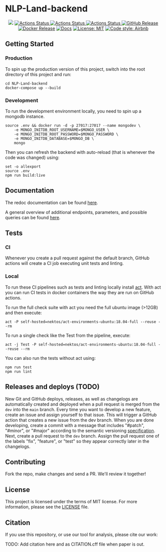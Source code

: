 # NLP-Land-backend

<p align="center">
<a href="https://codecov.io/gh/ag-gipp/NLP-Land-backend"><img src="https://codecov.io/gh/ag-gipp/NLP-Land-backend/branch/main/graph/badge.svg?token=FW8MXQX5XK"/></a>
<a href="https://github.com/ag-gipp/NLP-Land-backend/actions/workflows/branch.yaml"><img alt="Actions Status" src="https://github.com/ag-gipp/NLP-Land-backend/actions/workflows/branch.yaml/badge.svg">  
<a href="https://github.com/ag-gipp/NLP-Land-backend/actions/workflows/release.yaml"><img alt="Actions Status" src="https://github.com/ag-gipp/NLP-Land-backend/actions/workflows/release.yaml/badge.svg">  
<a href="https://github.com/ag-gipp/NLP-Land-backend/actions/workflows/main.yaml"><img alt="Actions Status" src="https://github.com/ag-gipp/NLP-Land-backend/actions/workflows/main.yaml/badge.svg">
<a href="https://github.com/ag-gipp/NLP-Land-backend/releases"><img alt="GitHub Release" src="https://img.shields.io/github/v/release/ag-gipp/NLP-Land-backend?sort=semver"></a>
<a href="https://hub.docker.com/repository/docker/jpelhaw/nlp-land-backend"><img alt="Docker Release" src="https://img.shields.io/docker/v/jpelhaw/nlp-land-backend?label=Docker"></a>
<a href="https://ag-gipp.github.io/NLP-Land-backend/"><img alt="Docs" src="https://img.shields.io/badge/Docs-gh--pages-blue"></a>
<a href="https://github.com/ag-gipp/NLP-Land-backend/blob/master/LICENSE"><img alt="License: MIT" src="https://black.readthedocs.io/en/stable/_static/license.svg"></a>
<a href="https://github.com/airbnb/javascript"><img alt="Code style: Airbnb" src="https://img.shields.io/badge/codestyle-Airbnb-success"></a>
</p>

## Getting Started

### Production

To spin up the production version of this project, switch into the root directory of this project and run:

```console
cd NLP-Land-backend
docker-compose up --build
```

### Development

To run the development environment locally, you need to spin up a mongodb instance.

```console
source .env && docker run -d -p 27017:27017 --name mongodev \
    -e MONGO_INITDB_ROOT_USERNAME=$MONGO_USER \
    -e MONGO_INITDB_ROOT_PASSWORD=$MONGO_PASSWORD \
    -e MONGO_INITDB_DATABASE=$MONGO_DB \
    mongo
```

Then you can refresh the backend with auto-reload (that is whenever the code was changed) using:

```console
set -o allexport
source .env
npm run build:live
```

## Documentation

The redoc documentation can be found [here](https://ag-gipp.github.io/NLP-Land-backend).
    
A general overview of additional endpoints, parameters, and possible queries can be found [here](https://florianholzapfel.github.io/express-restify-mongoose/v1/).

## Tests

### CI

Whenever you create a pull request against the default branch, GitHub actions will create a CI job executing unit tests and linting.

### Local

To run these CI pipelines such as tests and linting locally install [act](https://github.com/nektos/act). With act you can run CI tests in docker containers the way they are run on GitHub actions.

To run the full check suite with act you need the full ubuntu image (>12GB) and then execute:

```console
act -P self-hosted=nektos/act-environments-ubuntu:18.04-full --reuse --rm
```

To run a single check like the Test from the pipeline, execute:

```console
act -j Test -P self-hosted=nektos/act-environments-ubuntu:18.04-full --reuse --rm
```

You can also run the tests without act using:

```console
npm run test
npm run lint
```

## Releases and deploys (TODO)

New Git and GitHub deploys, releases, as well as changelogs are automatically created and deployed when a pull request is merged from the `dev` into the `main` branch.
Every time you want to develop a new feature, create an issue and assign yourself to that issue. This will trigger a GitHub action that creates a new issue from the dev branch.
When you are done developing, create a commit with a message that includes "#patch", "#minor", or "#major" according to the semantic versioning [specification](https://semver.org/).
Next, create a pull request to the `dev` branch. Assign the pull request one of the labels "fix", "feature", or "test" so they appear correctly later in the changelogs.

## Contributing

Fork the repo, make changes and send a PR. We'll review it together!

## License

This project is licensed under the terms of MIT license. For more information, please see the [LICENSE](LICENSE) file.

## Citation

If you use this repository, or use our tool for analysis, please cite our work:

TODO: Add citation here and as CITATION.cff file when paper is out.
